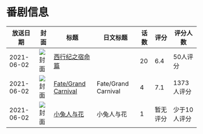 # 番剧信息

|放送日期|封面|标题|日文标题|话数|评分|评分人数|
|---|---|---|---|---|---|---|
|2021-06-02|![封面](https://lain.bgm.tv/pic/cover/c/fa/2d/299263_HVJVt.jpg)|[西行纪之宿命篇](https://bangumi.tv/subject/299263)||20|6.4|50人评分|
|2021-06-02|![封面](https://lain.bgm.tv/pic/cover/c/d9/54/324249_h7Z6i.jpg)|[Fate/Grand Carnival](https://bangumi.tv/subject/324249)|Fate/Grand Carnival|4|7.1|1373人评分|
|2021-06-02|![封面](https://lain.bgm.tv/pic/cover/c/32/22/338134_ipptS.jpg)|[小兔人与花](https://bangumi.tv/subject/338134)|小兔人与花|1|暂无评分|少于10人评分|

